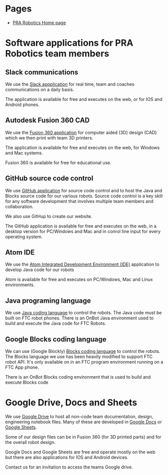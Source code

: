 # Pages
* [PRA Robotics Home page](/)

# Software applications for PRA Robotics team members

## Slack communications
We use the [Slack appplication](https://slack.com/) for real time, team and coaches communications on a daily basis. 

The application is available for free and executes on the web, or for IOS and Android phones.

## Autodesk Fusion 360 CAD
We use the [Fusion 360 application](https://www.autodesk.com/products/fusion-360/overview#) for computer aided (3D) design (CAD) which we then print with team 3D printers. 

The application is available for free and executes on the web, for Windows and Mac systems. 

Fusion 360 is available for free for educational use.

## GitHub source code control
We use [GitHub application](https://github.com/) for source code control and to host the Java and Blocks source code for our various robots. Source code control is a key skill for any software development that involves multiple team members and collaboration.

We also use GitHup to create our website.

The GitHub application is available for free and executes on the web, in a desktop version for PC/Windows and Mac and in conrol line input for every operating system. 

## Atom IDE
We use the [Atom Integrated Development Environment (IDE)](https://atom.io/) application to develop Java code for our robots 

Atom is available for free and executes on PC/Windows, Mac and Linux environments. 

## Java programing language
We use [Java coding language](https://www.oracle.com/technetwork/java/index.html) to control the robots. The Java code must be built on FTC robot phones. There is an OnBot Java environment used to build and execute the Java code for FTC Robots.

## Google Blocks coding language
We can use (Google Blockly) [Blocks coding language](https://developers.google.com/blockly/) to control the robots. The Blocks language we use has been heavily modified to support FTC robot API. It's only available on in an FTC program environment running on a FTC App phone.

There is an OnBot Blocks coding environment that is used to build and execute Blocks code

# Google Drive, Docs and Sheets
We use [Google Drive](https://www.google.com/drive/) to host all non-code team documentation, design, engineering notebook files. Many of these are developed in [Google Docs](https://gsuite.google.com/intl/en_us/products/docs/) or [Google Sheets](https://www.google.com/sheets/about/). 

Some of our design files can be in Fusion 360 (for 3D printed parts) and for the overall robot design. 

Google Docs and Google Sheets are free and operate mostly on the web but there are also applications for IOS and Android devices. 

Contact us for an invitation to access the teams Google drive.


